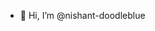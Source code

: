 - 👋 Hi, I’m @nishant-doodleblue

<!---
nishant-doodleblue/nishant-doodleblue is a ✨ special ✨ repository because its `README.md` (this file) appears on your GitHub profile.
You can click the Preview link to take a look at your changes.
--->
